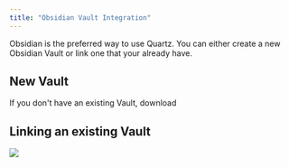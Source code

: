 ```yaml
---
title: "Obsidian Vault Integration"
---
```


Obsidian is the preferred way to use Quartz. You can either create a new Obsidian Vault or link one that your already have.

## New Vault
If you don't have an existing Vault, download 

## Linking an existing Vault

![](/notes/images/obsidian-settings.png)